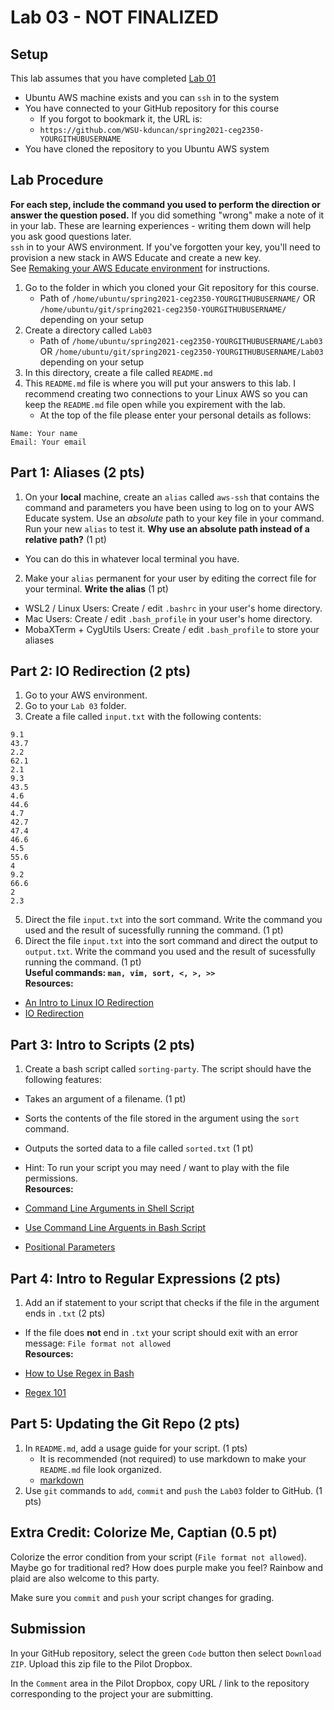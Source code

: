 # Lab 03 - NOT FINALIZED

## Setup

This lab assumes that you have completed [Lab 01](../Lab01/README.md)

- Ubuntu AWS machine exists and you can `ssh` in to the system
- You have connected to your GitHub repository for this course
  - If you forgot to bookmark it, the URL is:
  - `https://github.com/WSU-kduncan/spring2021-ceg2350-YOURGITHUBUSERNAME`
- You have cloned the repository to you Ubuntu AWS system

## Lab Procedure

**For each step, include the command you used to perform the direction or answer the question posed.** If you did something "wrong" make a note of it in your lab. These are learning experiences - writing them down will help you ask good questions later.  
`ssh` in to your AWS environment. If you've forgotten your key, you'll need to provision a new stack in AWS Educate and create a new key.  
See [Remaking your AWS Educate environment](../../..) for instructions.

1. Go to the folder in which you cloned your Git repository for this course.
   - Path of `/home/ubuntu/spring2021-ceg2350-YOURGITHUBUSERNAME/` OR `/home/ubuntu/git/spring2021-ceg2350-YOURGITHUBUSERNAME/` depending on your setup
2. Create a directory called `Lab03`
   - Path of `/home/ubuntu/spring2021-ceg2350-YOURGITHUBUSERNAME/Lab03` OR `/home/ubuntu/git/spring2021-ceg2350-YOURGITHUBUSERNAME/Lab03` depending on your setup
3. In this directory, create a file called `README.md`
4. This `README.md` file is where you will put your answers to this lab. I recommend creating two connections to your Linux AWS so you can keep the `README.md` file open while you expirement with the lab.
   - At the top of the file please enter your personal details as follows:

```
Name: Your name
Email: Your email

```

## Part 1: Aliases (2 pts)

1. On your **local** machine, create an `alias` called `aws-ssh` that contains the command and parameters you have been using to log on to your AWS Educate system. Use an _absolute_ path to your key file in your command. Run your new `alias` to test it. **Why use an absolute path instead of a relative path?** (1 pt)

- You can do this in whatever local terminal you have.

2. Make your `alias` permanent for your user by editing the correct file for your terminal. **Write the alias** (1 pt)

- WSL2 / Linux Users: Create / edit `.bashrc` in your user's home directory.
- Mac Users: Create / edit `.bash_profile` in your user's home directory.
- MobaXTerm + CygUtils Users: Create / edit `.bash_profile` to store your aliases

## Part 2: IO Redirection (2 pts)

1. Go to your AWS environment.
2. Go to your `Lab 03` folder.
4. Create a file called `input.txt` with the following contents:

```
9.1
43.7
2.2
62.1
2.1
9.3
43.5
4.6
44.6
4.7
42.7
47.4
46.6
4.5
55.6
4
9.2
66.6
2
2.3
```

5. Direct the file `input.txt` into the sort command. Write the command you used and the result of sucessfully running the command. (1 pt)
6. Direct the file `input.txt` into the sort command and direct the output to `output.txt`. Write the command you used and the result of sucessfully running the command. (1 pt)  
   **Useful commands: `man, vim, sort, <, >, >>`**  
   **Resources:**

- [An Intro to Linux IO Redirection](https://www.digitalocean.com/community/tutorials/an-introduction-to-linux-i-o-redirection)
- [IO Redirection](https://tldp.org/LDP/abs/html/io-redirection.html)

## Part 3: Intro to Scripts (2 pts)

1. Create a bash script called `sorting-party`. The script should have the following features:

- Takes an argument of a filename. (1 pt)
- Sorts the contents of the file stored in the argument using the `sort` command.
- Outputs the sorted data to a file called `sorted.txt` (1 pt)
- Hint: To run your script you may need / want to play with the file permissions.  
   **Resources:**

- [Command Line Arguments in Shell Script](https://tecadmin.net/tutorial/bash-scripting/bash-command-arguments/)
- [Use Command Line Arguents in Bash Script](https://www.baeldung.com/linux/use-command-line-arguments-in-bash-script)
- [Positional Parameters](http://linuxcommand.org/lc3_wss0120.php)

## Part 4: Intro to Regular Expressions (2 pts)

1. Add an if statement to your script that checks if the file in the argument ends in `.txt` (2 pts)

- If the file does **not** end in `.txt` your script should exit with an error message: `File format not allowed`  
**Resources:**

- [How to Use Regex in Bash](https://www.poftut.com/how-to-use-regular-expression-regex-in-bash-linux/)
- [Regex 101](https://regex101.com/)

## Part 5: Updating the Git Repo (2 pts)

1. In `README.md`, add a usage guide for your script. (1 pts)
   - It is recommended (not required) to use markdown to make your `README.md` file look organized.
   - [markdown](https://github.com/adam-p/markdown-here/wiki/Markdown-Cheatsheet)
2. Use `git` commands to `add`, `commit` and `push` the `Lab03` folder to GitHub. (1 pts)

## Extra Credit: Colorize Me, Captian (0.5 pt)

Colorize the error condition from your script (`File format not allowed`).  Maybe go for traditional red?  How does purple make you feel?  Rainbow and plaid are also welcome to this party.

Make sure you `commit` and `push` your script changes for grading.

## Submission

In your GitHub repository, select the green `Code` button then select `Download ZIP`. Upload this zip file to the Pilot Dropbox.

In the `Comment` area in the Pilot Dropbox, copy URL / link to the repository corresponding to the project your are submitting.
